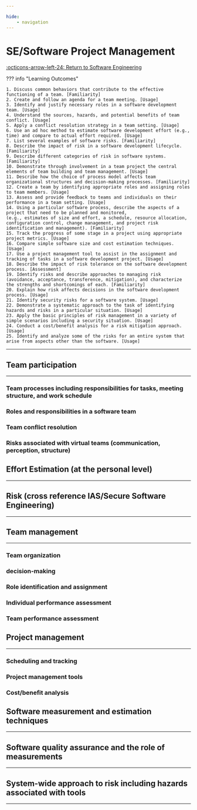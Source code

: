```yaml
---

hide:
    - navigation 
---
```

# SE/Software Project Management

[:octicons-arrow-left-24: Return to Software Engineering](/Knowledge-Notebook/Software-Engineering/)

??? info "Learning Outcomes"

    1. Discuss common behaviors that contribute to the effective functioning of a team. [Familiarity]
    2. Create and follow an agenda for a team meeting. [Usage]
    3. Identify and justify necessary roles in a software development team. [Usage]
    4. Understand the sources, hazards, and potential benefits of team conflict. [Usage]
    5. Apply a conflict resolution strategy in a team setting. [Usage]
    6. Use an ad hoc method to estimate software development effort (e.g., time) and compare to actual effort required. [Usage]
    7. List several examples of software risks. [Familiarity]
    8. Describe the impact of risk in a software development lifecycle. [Familiarity]
    9. Describe different categories of risk in software systems. [Familiarity]
    10. Demonstrate through involvement in a team project the central elements of team building and team management. [Usage]
    11. Describe how the choice of process model affects team organizational structures and decision-making processes. [Familiarity]
    12. Create a team by identifying appropriate roles and assigning roles to team members. [Usage]
    13. Assess and provide feedback to teams and individuals on their performance in a team setting. [Usage]
    14. Using a particular software process, describe the aspects of a project that need to be planned and monitored,
    (e.g., estimates of size and effort, a schedule, resource allocation, configuration control, change management, and project risk identification and management). [Familiarity]
    15. Track the progress of some stage in a project using appropriate project metrics. [Usage]
    16. Compare simple software size and cost estimation techniques. [Usage]
    17. Use a project management tool to assist in the assignment and tracking of tasks in a software development project. [Usage]
    18. Describe the impact of risk tolerance on the software development process. [Assessment]
    19. Identify risks and describe approaches to managing risk (avoidance, acceptance, transference, mitigation), and characterize the strengths and shortcomings of each. [Familiarity]
    20. Explain how risk affects decisions in the software development process. [Usage]
    21. Identify security risks for a software system. [Usage]
    22. Demonstrate a systematic approach to the task of identifying hazards and risks in a particular situation. [Usage]
    23. Apply the basic principles of risk management in a variety of simple scenarios including a security situation. [Usage]
    24. Conduct a cost/benefit analysis for a risk mitigation approach. [Usage]
    25. Identify and analyze some of the risks for an entire system that arise from aspects other than the software. [Usage]

---

## Team participation

---

### Team processes including responsibilities for tasks, meeting structure, and work schedule

### Roles and responsibilities in a software team

### Team conflict resolution

### Risks associated with virtual teams (communication, perception, structure)

## Effort Estimation (at the personal level)

---

## Risk (cross reference IAS/Secure Software Engineering)

---

## Team management

---

### Team organization

### decision-making

### Role identification and assignment

### Individual performance assessment

### Team performance assessment

## Project management

---

### Scheduling and tracking

### Project management tools

### Cost/benefit analysis

## Software measurement and estimation techniques

---

## Software quality assurance and the role of measurements

---

## System-wide approach to risk including hazards associated with tools

---
